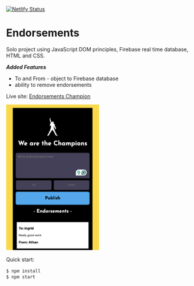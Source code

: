 [![Netlify Status](https://api.netlify.com/api/v1/badges/42da48a0-0bfd-46ed-90ae-1770c58719bb/deploy-status)](https://app.netlify.com/sites/endorsements-champion/deploys)

# Endorsements

Solo project using JavaScript DOM principles, Firebase real time database, HTML and CSS. 

***Added Features***
- To and From - object to Firebase database
- ability to remove endorsements

Live site: [Endorsements Champion](https://endorsements-champion.netlify.app)

<img src="https://github.com/IngridGdesigns/endorsements/blob/main/assets/endorsementapp.png" width="50%" height="50%">


Quick start:

```
$ npm install
$ npm start
````

